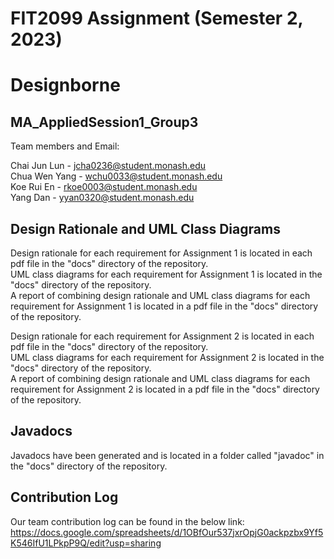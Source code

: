 # FIT2099 Assignment (Semester 2, 2023)

# Designborne

## MA_AppliedSession1_Group3
Team members and Email:

Chai Jun Lun - jcha0236@student.monash.edu\
Chua Wen Yang - wchu0033@student.monash.edu\
Koe Rui En - rkoe0003@student.monash.edu \
Yang Dan - yyan0320@student.monash.edu

## Design Rationale and UML Class Diagrams
Design rationale for each requirement for Assignment 1 is located in each pdf file in the "docs" directory of the repository.\
UML class diagrams for each requirement for Assignment 1 is located in the "docs" directory of the repository.\
A report of combining design rationale and UML class diagrams for each requirement for Assignment 1 is located in a pdf file in the "docs" directory of the repository.

Design rationale for each requirement for Assignment 2 is located in each pdf file in the "docs" directory of the repository.\
UML class diagrams for each requirement for Assignment 2 is located in the "docs" directory of the repository.\
A report of combining design rationale and UML class diagrams for each requirement for Assignment 2 is located in a pdf file in the "docs" directory of the repository.

## Javadocs
Javadocs have been generated and is located in a folder called "javadoc" in the "docs" directory of the repository.

## Contribution Log
Our team contribution log can be found in the below link:
https://docs.google.com/spreadsheets/d/1OBfOur537jxrOpjG0ackpzbx9Yf5K546IfU1LPkpP9Q/edit?usp=sharing